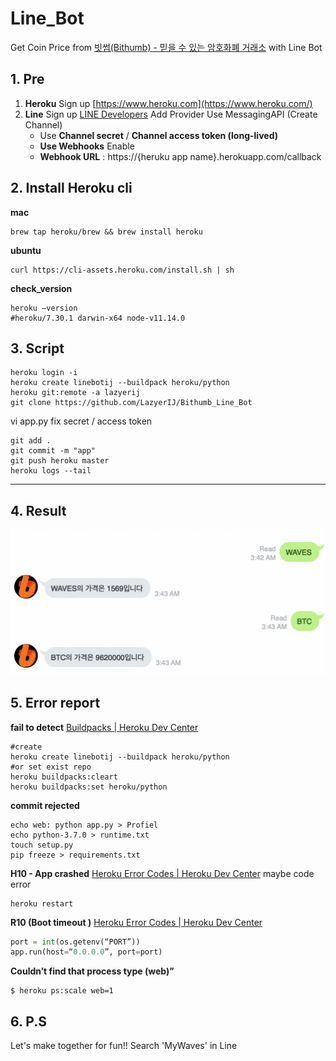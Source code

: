 # Line_Bot

Get Coin Price from [빗썸(Bithumb) - 믿을 수 있는 암호화폐 거래소](https://www.bithumb.com) with Line Bot

## 1. Pre
1. **Heroku**
Sign up  [https://www.heroku.com](https://www.heroku.com/) 
2. **Line**
Sign up [LINE Developers](https://developers.line.biz/en/)
Add Provider
Use MessagingAPI (Create Channel)
	- Use **Channel secret** / **Channel access token (long-lived)**
	- **Use Webhooks** Enable
	- **Webhook URL** : https://{heruku app name}.herokuapp.com/callback


## 2. Install Heroku cli
**mac**
```
brew tap heroku/brew && brew install heroku
```
**ubuntu**
```shell
curl https://cli-assets.heroku.com/install.sh | sh
```
**check_version**
```shell
heroku —version
#heroku/7.30.1 darwin-x64 node-v11.14.0
```

## 3. Script

```shell
heroku login -i
heroku create linebotij --buildpack heroku/python
heroku git:remote -a lazyerij
git clone https://github.com/LazyerIJ/Bithumb_Line_Bot
```
vi app.py
fix secret / access token

```shell
git add .
git commit -m "app"
git push heroku master
heroku logs --tail
```

- - - -



## 4. Result



![result](./result/result1.png)











## 5. Error report

**fail to detect**
[Buildpacks | Heroku Dev Center](https://devcenter.heroku.com/articles/buildpacks)
```shell
#create
heroku create linebotij --buildpack heroku/python
#or set exist repo
heroku buildpacks:cleart
heroku buildpacks:set heroku/python
```

**commit rejected**
```shell
echo web: python app.py > Profiel
echo python-3.7.0 > runtime.txt
touch setup.py
pip freeze > requirements.txt
```

**H10 - App crashed**
[Heroku Error Codes | Heroku Dev Center](https://devcenter.heroku.com/articles/error-codes#h10-app-crashed)
maybe code error
```shell
heroku restart
```

**R10 (Boot timeout )**
[Heroku Error Codes | Heroku Dev Center](https://devcenter.heroku.com/articles/error-codes#h20-app-boot-timeout)
```python
port = int(os.getenv(“PORT”))
app.run(host=“0.0.0.0”, port=port)
```

**Couldn’t find that process type (web)”**
```shell
$ heroku ps:scale web=1
```


## 6. P.S
Let's make together for fun!!
Search 'MyWaves' in Line
